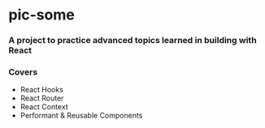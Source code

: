 # pic-some

### A project to practice advanced topics learned in building with React

### Covers

- React Hooks
- React Router
- React Context
- Performant & Reusable Components
